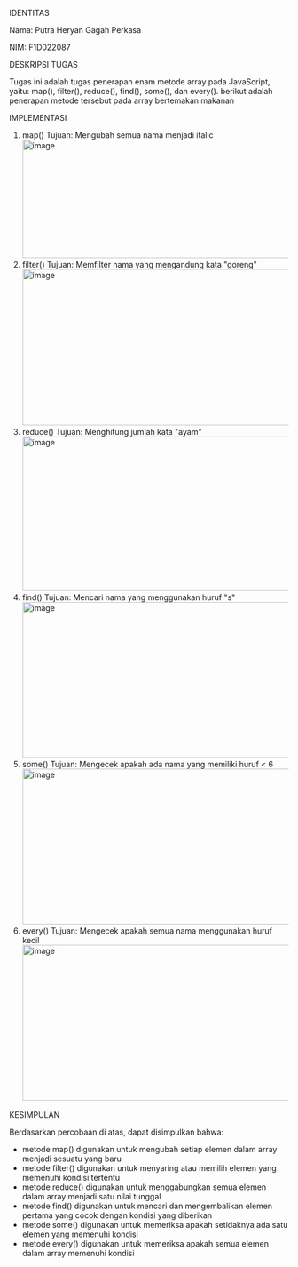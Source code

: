 IDENTITAS

Nama: Putra Heryan Gagah Perkasa

NIM: F1D022087

DESKRIPSI TUGAS

Tugas ini adalah tugas penerapan enam metode array  pada JavaScript, yaitu: map(), filter(), reduce(), find(), some(), dan every().
berikut adalah penerapan metode tersebut pada array bertemakan makanan

IMPLEMENTASI

1. map()
   Tujuan: Mengubah semua nama menjadi italic
   <img width="1360" height="213" alt="image" src="https://github.com/user-attachments/assets/6d8d5216-bc3c-47fc-b1eb-e55533d79a45" />
2. filter()
   Tujuan: Memfilter nama yang mengandung kata "goreng"
   <img width="745" height="281" alt="image" src="https://github.com/user-attachments/assets/fd5165a9-21f6-4382-8a5d-8557eb92ae2d" />
3. reduce()
   Tujuan: Menghitung jumlah kata "ayam"
   <img width="684" height="278" alt="image" src="https://github.com/user-attachments/assets/4c18c793-b906-417a-b65f-2b46d38aa33d" />
4. find()
   Tujuan: Mencari nama yang menggunakan huruf "s"
   <img width="680" height="280" alt="image" src="https://github.com/user-attachments/assets/e86925a9-62ef-4a50-bb22-8ae696e4e56b" />
5. some()
   Tujuan: Mengecek apakah ada nama yang memiliki huruf < 6
   <img width="690" height="280" alt="image" src="https://github.com/user-attachments/assets/29a9e7cb-f373-4b28-9420-41e2cde19f53" />
6. every()
   Tujuan: Mengecek apakah semua nama menggunakan huruf kecil
   <img width="702" height="280" alt="image" src="https://github.com/user-attachments/assets/70aba574-44ca-4ac0-a8a1-5cd113f5a890" />

KESIMPULAN

Berdasarkan percobaan di atas, dapat disimpulkan bahwa:
- metode map() digunakan untuk mengubah setiap elemen dalam array menjadi sesuatu yang baru
- metode filter() digunakan untuk menyaring atau memilih elemen yang memenuhi kondisi tertentu
- metode reduce() digunakan untuk menggabungkan semua elemen dalam array menjadi satu nilai tunggal
- metode find() digunakan untuk mencari dan mengembalikan elemen pertama yang cocok dengan kondisi yang diberikan
- metode some() digunakan untuk memeriksa apakah setidaknya ada satu elemen yang memenuhi kondisi
- metode every() digunakan untuk memeriksa apakah semua elemen dalam array memenuhi kondisi
